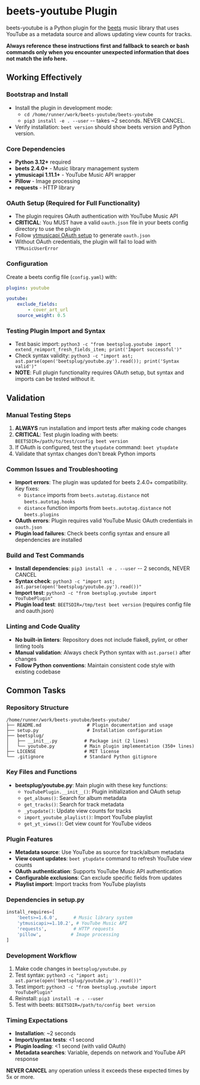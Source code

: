 # beets-youtube Plugin

beets-youtube is a Python plugin for the [beets](https://github.com/beetbox/beets) music library that uses YouTube as a metadata source and allows updating view counts for tracks.

**Always reference these instructions first and fallback to search or bash commands only when you encounter unexpected information that does not match the info here.**

## Working Effectively

### Bootstrap and Install
- Install the plugin in development mode:
  - `cd /home/runner/work/beets-youtube/beets-youtube`
  - `pip3 install -e . --user` -- takes ~2 seconds. NEVER CANCEL.
- Verify installation: `beet version` should show beets version and Python version.

### Core Dependencies
- **Python 3.12+** required
- **beets 2.4.0+** - Music library management system  
- **ytmusicapi 1.11.1+** - YouTube Music API wrapper
- **Pillow** - Image processing
- **requests** - HTTP library

### OAuth Setup (Required for Full Functionality)
- The plugin requires OAuth authentication with YouTube Music API
- **CRITICAL**: You MUST have a valid `oauth.json` file in your beets config directory to use the plugin
- Follow [ytmusicapi OAuth setup](https://ytmusicapi.readthedocs.io/en/stable/setup/oauth.html) to generate `oauth.json`
- Without OAuth credentials, the plugin will fail to load with `YTMusicUserError`

### Configuration
Create a beets config file (`config.yaml`) with:
```yaml
plugins: youtube

youtube:
    exclude_fields:
        - cover_art_url
    source_weight: 0.5
```

### Testing Plugin Import and Syntax
- Test basic import: `python3 -c "from beetsplug.youtube import extend_reimport_fresh_fields_item; print('Import successful')"`
- Check syntax validity: `python3 -c "import ast; ast.parse(open('beetsplug/youtube.py').read()); print('Syntax valid')"`
- **NOTE**: Full plugin functionality requires OAuth setup, but syntax and imports can be tested without it.

## Validation

### Manual Testing Steps
1. **ALWAYS** run installation and import tests after making code changes
2. **CRITICAL**: Test plugin loading with beets: `BEETSDIR=/path/to/test/config beet version`
3. If OAuth is configured, test the `ytupdate` command: `beet ytupdate`
4. Validate that syntax changes don't break Python imports

### Common Issues and Troubleshooting
- **Import errors**: The plugin was updated for beets 2.4.0+ compatibility. Key fixes:
  - `Distance` imports from `beets.autotag.distance` not `beets.autotag.hooks`  
  - `distance` function imports from `beets.autotag.distance` not `beets.plugins`
- **OAuth errors**: Plugin requires valid YouTube Music OAuth credentials in `oauth.json`
- **Plugin load failures**: Check beets config syntax and ensure all dependencies are installed

### Build and Test Commands
- **Install dependencies**: `pip3 install -e . --user` -- 2 seconds, NEVER CANCEL
- **Syntax check**: `python3 -c "import ast; ast.parse(open('beetsplug/youtube.py').read())"`
- **Import test**: `python3 -c "from beetsplug.youtube import YouTubePlugin"`
- **Plugin load test**: `BEETSDIR=/tmp/test beet version` (requires config file and oauth.json)

### Linting and Code Quality
- **No built-in linters**: Repository does not include flake8, pylint, or other linting tools
- **Manual validation**: Always check Python syntax with `ast.parse()` after changes
- **Follow Python conventions**: Maintain consistent code style with existing codebase

## Common Tasks

### Repository Structure
```
/home/runner/work/beets-youtube/beets-youtube/
├── README.md                 # Plugin documentation and usage
├── setup.py                  # Installation configuration
├── beetsplug/               
│   ├── __init__.py          # Package init (2 lines)
│   └── youtube.py           # Main plugin implementation (350+ lines)
├── LICENSE                  # MIT license
└── .gitignore               # Standard Python gitignore
```

### Key Files and Functions
- **beetsplug/youtube.py**: Main plugin with these key functions:
  - `YouTubePlugin.__init__()`: Plugin initialization and OAuth setup
  - `get_albums()`: Search for album metadata
  - `get_tracks()`: Search for track metadata  
  - `_ytupdate()`: Update view counts for tracks
  - `import_youtube_playlist()`: Import YouTube playlist
  - `get_yt_views()`: Get view count for YouTube videos

### Plugin Features
- **Metadata source**: Use YouTube as source for track/album metadata
- **View count updates**: `beet ytupdate` command to refresh YouTube view counts
- **OAuth authentication**: Supports YouTube Music API authentication
- **Configurable exclusions**: Can exclude specific fields from updates
- **Playlist import**: Import tracks from YouTube playlists

### Dependencies in setup.py
```python
install_requires=[
    'beets>=1.6.0',      # Music library system
    'ytmusicapi>=1.10.2', # YouTube Music API
    'requests',          # HTTP requests
    'pillow',           # Image processing
]
```

### Development Workflow
1. Make code changes in `beetsplug/youtube.py`
2. Test syntax: `python3 -c "import ast; ast.parse(open('beetsplug/youtube.py').read())"`
3. Test import: `python3 -c "from beetsplug.youtube import YouTubePlugin"`  
4. Reinstall: `pip3 install -e . --user`
5. Test with beets: `BEETSDIR=/path/to/config beet version`

### Timing Expectations
- **Installation**: ~2 seconds
- **Import/syntax tests**: <1 second  
- **Plugin loading**: <1 second (with valid OAuth)
- **Metadata searches**: Variable, depends on network and YouTube API response

**NEVER CANCEL** any operation unless it exceeds these expected times by 5x or more.